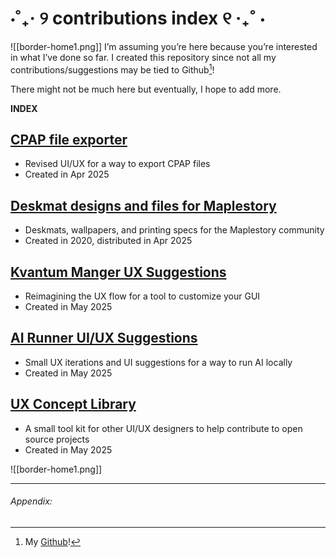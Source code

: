 # ⋅˚₊‧ ୨ contributions index ୧ ‧₊˚ ⋅

![[border-home1.png]]
I’m assuming you’re here because you’re interested in what I’ve done so far. I created this repository since not all my contributions/suggestions may be tied to Github[^1]!

There might not be much here but eventually, I hope to add more.

**INDEX**

## [CPAP file exporter](https://github.com/CascadePass/CPAP-Exporter/issues/130)
- Revised UI/UX for a way to export CPAP files
- Created in Apr 2025

## [Deskmat designs and files for Maplestory](/open-source/maple-deskmats)
- Deskmats, wallpapers, and printing specs for the Maplestory community
- Created in 2020, distributed in Apr 2025

## [Kvantum Manger UX Suggestions](https://github.com/tsujan/Kvantum/issues/1071)
- Reimagining the UX flow for a tool to customize your GUI
- Created in May 2025

## [AI Runner UI/UX Suggestions](https://github.com/orgs/Capsize-Games/discussions/1677)
- Small UX iterations and UI suggestions for a way to run AI locally
- Created in May 2025

## [UX Concept Library](https://www.figma.com/design/LMUzSVdX8NxnsdiZbAgAAv/Personal-UX-Concept-Library?node-id=1-2&p=f&t=MIkMfLogZuyaKP9E-0)
- A small tool kit for other UI/UX designers to help contribute to open source projects
- Created in May 2025

![[border-home1.png]]

---
###### Appendix:
[^1]: My [Github](https://github.com/danapixels)!

